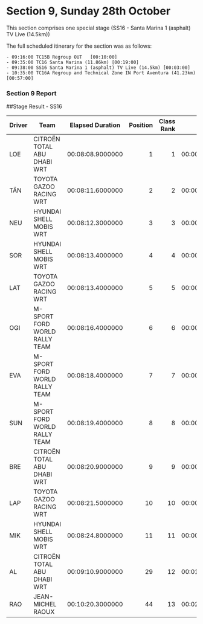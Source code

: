 # Section 9, Sunday 28th October

This section comprises one special stage (SS16 - Santa Marina 1 (asphalt) TV Live (14.5km))

The full scheduled itinerary for the section was as follows:

	- 09:16:00 TC15B Regroup OUT   [00:10:00]
	- 09:35:00 TC16 Santa Marina (11.86km) [00:19:00]
	- 09:38:00 SS16 Santa Marina 1 (asphalt) TV Live (14.5km) [00:03:00]
	- 10:35:00 TC16A Regroup and Technical Zone IN Port Aventura (41.23km) [00:57:00]

### Section 9 Report


##Stage Result - SS16



|Driver|            Team             |Elapsed Duration|Position|Class Rank|   diffFirst    |    diffPrev    |
|------|-----------------------------|----------------|-------:|---------:|----------------|----------------|
|LOE   |CITROËN  TOTAL ABU DHABI WRT |00:08:08.9000000|       1|         1|00:00:00        |00:00:00        |
|TÄN   |TOYOTA GAZOO RACING WRT      |00:08:11.6000000|       2|         2|00:00:02.7000000|00:00:02.7000000|
|NEU   |HYUNDAI SHELL MOBIS WRT      |00:08:12.3000000|       3|         3|00:00:03.4000000|00:00:00.7000000|
|SOR   |HYUNDAI SHELL MOBIS WRT      |00:08:13.4000000|       4|         4|00:00:04.5000000|00:00:01.1000000|
|LAT   |TOYOTA GAZOO RACING WRT      |00:08:13.4000000|       5|         5|00:00:04.5000000|00:00:00        |
|OGI   |M-SPORT FORD WORLD RALLY TEAM|00:08:16.4000000|       6|         6|00:00:07.5000000|00:00:03        |
|EVA   |M-SPORT FORD WORLD RALLY TEAM|00:08:18.4000000|       7|         7|00:00:09.5000000|00:00:02        |
|SUN   |M-SPORT FORD WORLD RALLY TEAM|00:08:19.4000000|       8|         8|00:00:10.5000000|00:00:01        |
|BRE   |CITROËN TOTAL ABU DHABI  WRT |00:08:20.9000000|       9|         9|00:00:12        |00:00:01.5000000|
|LAP   |TOYOTA GAZOO RACING WRT      |00:08:21.5000000|      10|        10|00:00:12.6000000|00:00:00.6000000|
|MIK   |HYUNDAI SHELL MOBIS WRT      |00:08:24.8000000|      11|        11|00:00:15.9000000|00:00:03.3000000|
|AL    |CITROËN TOTAL ABU DHABI  WRT |00:09:10.9000000|      29|        12|00:01:02        |00:00:02.1000000|
|RAO   |JEAN-MICHEL RAOUX            |00:10:20.3000000|      44|        13|00:02:11.4000000|00:00:01.1000000|




